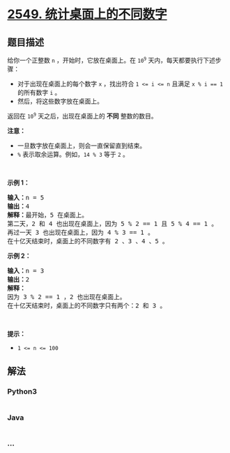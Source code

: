 # [2549. 统计桌面上的不同数字](https://leetcode-cn.com/problems/count-distinct-numbers-on-board)



## 题目描述

<!-- 这里写题目描述 -->

<p>给你一个正整数 <code>n</code> ，开始时，它放在桌面上。在 <code>10<sup>9</sup></code> 天内，每天都要执行下述步骤：</p>

<ul>
	<li>对于出现在桌面上的每个数字 <code>x</code> ，找出符合 <code>1 &lt;= i &lt;= n</code> 且满足 <code>x % i == 1</code> 的所有数字 <code>i</code> 。</li>
	<li>然后，将这些数字放在桌面上。</li>
</ul>

<p>返回在 <code>10<sup>9</sup></code> 天之后，出现在桌面上的 <strong>不同</strong> 整数的数目。</p>

<p><strong>注意：</strong></p>

<ul>
	<li>一旦数字放在桌面上，则会一直保留直到结束。</li>
	<li><code>%</code> 表示取余运算。例如，<code>14 % 3</code> 等于 <code>2</code> 。</li>
</ul>

<p>&nbsp;</p>

<p><strong>示例 1：</strong></p>

<pre>
<strong>输入：</strong>n = 5
<strong>输出：</strong>4
<strong>解释：</strong>最开始，5 在桌面上。 
第二天，2 和 4 也出现在桌面上，因为 5 % 2 == 1 且 5 % 4 == 1 。 
再过一天 3 也出现在桌面上，因为 4 % 3 == 1 。 
在十亿天结束时，桌面上的不同数字有 2 、3 、4 、5 。
</pre>

<p><strong>示例 2：</strong></p>

<pre>
<strong>输入：</strong>n = 3 
<strong>输出：</strong>2
<strong>解释：</strong> 
因为 3 % 2 == 1 ，2 也出现在桌面上。 
在十亿天结束时，桌面上的不同数字只有两个：2 和 3 。 
</pre>

<p>&nbsp;</p>

<p><strong>提示：</strong></p>

<ul>
	<li><code>1 &lt;= n &lt;= 100</code></li>
</ul>


## 解法

<!-- 这里可写通用的实现逻辑 -->

<!-- tabs:start -->

### **Python3**

<!-- 这里可写当前语言的特殊实现逻辑 -->

```python

```

### **Java**

<!-- 这里可写当前语言的特殊实现逻辑 -->

```java

```

### **...**

```

```

<!-- tabs:end -->
